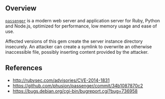 ## Overview

[`passenger`](https://rubygems.org/gems/passenger) is a modern web server and application server for Ruby, Python and Node.js, optimized for performance, low memory usage and ease of use.

Affected versions of this gem create the server instance directory insecurely. An attacker can create a symlink to overwrite an otherwise inaccessible file, possibly inserting content provided by the attacker.

## References

- http://rubysec.com/advisories/CVE-2014-1831
- https://github.com/phusion/passenger/commit/34b1087870c2
- https://bugs.debian.org/cgi-bin/bugreport.cgi?bug=736958
